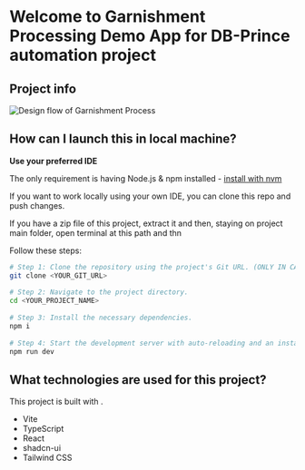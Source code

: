 # Welcome to Garnishment Processing Demo App for DB-Prince automation project
 
## Project info
 
![Design flow of Garnishment Process](/public/Garnishment-process-life-cycle-flow.png)
 
## How can I launch this in local machine?
 
**Use your preferred IDE**
 
The only requirement is having Node.js & npm installed - [install with nvm](https://github.com/nvm-sh/nvm#installing-and-updating)
 
If you want to work locally using your own IDE, you can clone this repo and push changes.
 
If you have a zip file of this project, extract it and then, staying on project main folder, open terminal at this path and thn
 
Follow these steps:
 
```sh
# Step 1: Clone the repository using the project's Git URL. (ONLY IN CASE OF GIT CLONE, NOT ZIP)
git clone <YOUR_GIT_URL>
 
# Step 2: Navigate to the project directory.
cd <YOUR_PROJECT_NAME>
 
# Step 3: Install the necessary dependencies.
npm i
 
# Step 4: Start the development server with auto-reloading and an instant preview.
npm run dev
```
 
## What technologies are used for this project?
 
This project is built with .
 
- Vite
- TypeScript
- React
- shadcn-ui
- Tailwind CSS